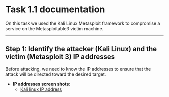 # Task 1.1 documentation

On this task we used the Kali Linux Metasploit framework to compromise a service on the Metasploitable3 victim machine.

---
## Step 1: Identify the attacker (Kali Linux) and the victim (Metasploit 3) IP addresses
Before attacking, we need to know the IP addresses to ensure that the attack will be directed toward the desired target.
- **IP addresses screen shots**:
  - [Kali linux IP address](./phase_1/Task_1.1_documentation.md)
